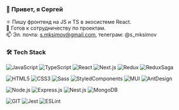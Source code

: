 ### 👋 Привет, я Сергей

⚛ Пишу фронтенд на JS и TS в экосистеме React.<br>
🤝 Готов к сотрудничеству по проектам.<br>
📫 Эл. почта: s.mksimov@gmail.com, телеграм: @s_mksimov

### 🛠 Tech Stack

![JavaScript](https://img.shields.io/badge/-JavaScript-000?&logo=JavaScript)
![TypeScript](https://img.shields.io/badge/-TypeScript-000?&logo=TypeScript)
![React](https://img.shields.io/badge/-React-000?&logo=React)
![Next.js](https://img.shields.io/badge/-Next.js-000?&logo=Next.js)
![Redux](https://img.shields.io/badge/-Redux-000?&logo=Redux)
![ReduxSaga](https://img.shields.io/badge/-ReduxSaga-000?&logo=ReduxSaga)

![HTML5](https://img.shields.io/badge/-HTML5-000?&logo=HTML5)
![CSS3](https://img.shields.io/badge/-CSS3-000?&logo=CSS3)
![Sass](https://img.shields.io/badge/-Sass-000?&logo=Sass)
![StyledComponents](https://img.shields.io/badge/-StyledComponents-000?&logo=StyledComponents)
![MUI](https://img.shields.io/badge/-MUI-000?&logo=MUI)
![AntDesign](https://img.shields.io/badge/-AntDesign-000?&logo=AntDesign)

![Node.js](https://img.shields.io/badge/-Node.js-000?&logo=node.js)
![Express.js](https://img.shields.io/badge/-Express-000?logo=Express)
![Nest.js](https://img.shields.io/badge/-NestJS-000?logo=NestJS)
![MongoDB](https://img.shields.io/badge/-MongoDB-000?&logo=MongoDB)

![GIT](https://img.shields.io/badge/-GIT-000?&logo=GIT)
![Jest](https://img.shields.io/badge/-Jest-000?&logo=Jest)
![ESLint](https://img.shields.io/badge/-ESLint-000?&logo=ESLint)

